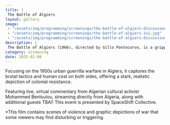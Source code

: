 ```yaml
---
title: |
 The Battle of Algiers
layout: gallery
image:
 - "/assets/img/programming/screenings/the-battle-of-algiers-discussion-1x1.jpg"
 - "/assets/img/programming/screenings/the-battle-of-algiers-1x1.jpg"
 - "/assets/img/programming/screenings/the-battle-of-algiers-discussion-4x3.jpg"
description: |
 The Battle of Algiers (1966), directed by Gillo Pontecorvo, is a gripping, documentary-style portrayal of Algeria's fight for independence from French colonial rule.
category: screening
date: 2025-02-08
---
```

Focusing on the 1950s urban guerrilla warfare in Algiers, it captures the brutal tactics and human cost on both sides, offering a stark, realistic depiction of colonial resistance.

Featuring live, virtual commentary from Algerian cultural activist Mohammed Benloulou, streaming directly from Algeria, along with additional guests TBA!! This event is presented by SpaceShift Collective.

*This film contains scenes of violence and graphic depictions of war that some viewers may find disturbing or triggering.